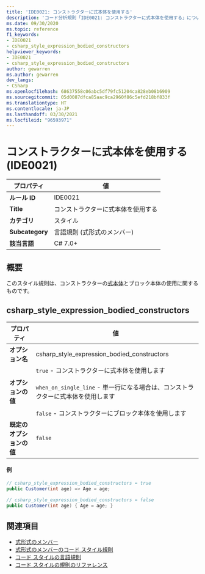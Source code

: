 ```yaml
---
title: 'IDE0021: コンストラクターに式本体を使用する'
description: 'コード分析規則「IDE0021: コンストラクターに式本体を使用する」について'
ms.date: 09/30/2020
ms.topic: reference
f1_keywords:
- IDE0021
- csharp_style_expression_bodied_constructors
helpviewer_keywords:
- IDE0021
- csharp_style_expression_bodied_constructors
author: gewarren
ms.author: gewarren
dev_langs:
- CSharp
ms.openlocfilehash: 68637558c06abc5df79fc51204ca828eb08b6909
ms.sourcegitcommit: 05d0087dfca85aac9ca2960f86c5efd218bf833f
ms.translationtype: HT
ms.contentlocale: ja-JP
ms.lasthandoff: 03/30/2021
ms.locfileid: "96593971"
---
```

# <a name="use-expression-body-for-constructors-ide0021"></a>コンストラクターに式本体を使用する (IDE0021)

|プロパティ|値|
|-|-|
| **ルール ID** | IDE0021 |
| **Title** | コンストラクターに式本体を使用する |
| **カテゴリ** | スタイル |
| **Subcategory** | 言語規則 (式形式のメンバー) |
| **該当言語** | C# 7.0+ |

## <a name="overview"></a>概要

このスタイル規則は、コンストラクターの[式本体](../../../csharp/programming-guide/statements-expressions-operators/expression-bodied-members.md)とブロック本体の使用に関するものです。

## <a name="csharp_style_expression_bodied_constructors"></a>csharp_style_expression_bodied_constructors

|プロパティ|値|
|-|-|
| **オプション名** | csharp_style_expression_bodied_constructors
| **オプションの値** | `true` - コンストラクターに式本体を使用します<br /><br />`when_on_single_line` - 単一行になる場合は、コンストラクターに式本体を使用します<br /><br />`false` - コンストラクターにブロック本体を使用します |
| **既定のオプションの値** | `false` |

#### <a name="example"></a>例

```csharp
// csharp_style_expression_bodied_constructors = true
public Customer(int age) => Age = age;

// csharp_style_expression_bodied_constructors = false
public Customer(int age) { Age = age; }
```

## <a name="see-also"></a>関連項目

- [式形式のメンバー](../../../csharp/programming-guide/statements-expressions-operators/expression-bodied-members.md)
- [式形式のメンバーのコード スタイル規則](expression-bodied-members.md)
- [コード スタイルの言語規則](language-rules.md)
- [コード スタイルの規則のリファレンス](index.md)
